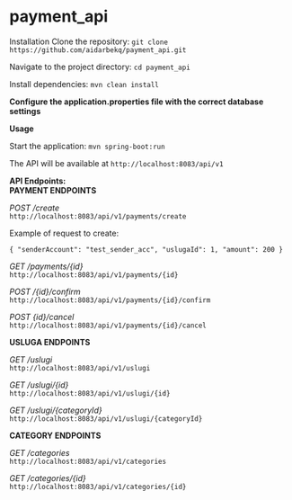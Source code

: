 # payment_api
Installation
Clone the repository: `git clone https://github.com/aidarbekq/payment_api.git`  

Navigate to the project directory: `cd payment_api`  

Install dependencies: `mvn clean install`


**Configure the application.properties file with the correct database settings**


**Usage**

Start the application: `mvn spring-boot:run`



The API will be available at `http://localhost:8083/api/v1`  


**API Endpoints:**  
**PAYMENT ENDPOINTS**  


_POST /create_  
`http://localhost:8083/api/v1/payments/create`  


Example of request to create:  

`{
"senderAccount": "test_sender_acc",
"uslugaId": 1,
"amount": 200
}`  
  




_GET  /payments/{id}_  
`http://localhost:8083/api/v1/payments/{id}`  



_POST  /{id}/confirm_  
`http://localhost:8083/api/v1/payments/{id}/confirm`  



_POST {id}/cancel_  
`http://localhost:8083/api/v1/payments/{id}/cancel`  

**USLUGA ENDPOINTS**  

_GET  /uslugi_  
`http://localhost:8083/api/v1/uslugi`  

_GET  /uslugi/{id}_  
`http://localhost:8083/api/v1/uslugi/{id}`  
  

_GET  /uslugi/{categoryId}_  
`http://localhost:8083/api/v1/uslugi/{categoryId}`  

**CATEGORY ENDPOINTS**  

_GET  /categories_  
`http://localhost:8083/api/v1/categories`  

_GET  /categories/{id}_  
`http://localhost:8083/api/v1/categories/{id}`  








